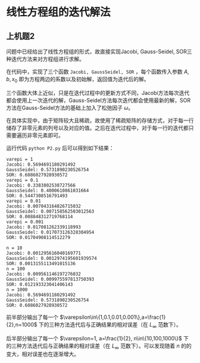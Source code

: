 # 线性方程组的迭代解法

## 上机题2

问题中已经给出了线性方程组的形式，故直接实现Jacobi, Gauss-Seidel, SOR三种迭代方法来对方程组进行求解。

在代码中，实现了三个函数 `Jacobi, GaussSeidel, SOR` ，每个函数传入参数 $A, b, x_0$ 即为方程两边的系数以及初始解，返回值为迭代后的解。

三个函数大体上近似，只是在迭代过程中的更新方式不同，Jacobi方法每次迭代都会使用上一次迭代的解，Gauss-Seidel方法每次迭代都会使用最新的解，SOR方法在Gauss-Seidel方法的基础上加入了松弛因子 $\omega$。

在具体实现中，由于矩阵较大且稀疏，故使用了稀疏矩阵的存储方式，对于每一行储存了非零元素的列号以及对应的值。之后在迭代过程中，对于每一行的迭代都只需要遍历非零元素即可。

运行代码 `python P2.py` 后可以得到如下结果：

```
varepi = 1
Jacobi: 0.5694691180291492
GaussSeidel: 0.5731890230526754
SOR: 0.6086027928930572
varepi = 0.1
Jacobi: 0.3383802538727566
GaussSeidel: 0.4000610861031664
SOR: 0.5447308516791493
varepi = 0.01
Jacobi: 0.007043164826715032
GaussSeidel: 0.007158562503012563
SOR: 0.008848312719768114
varepi = 0.001
Jacobi: 0.017081262339118993
GaussSeidel: 0.017073126328304954
SOR: 0.01704908114512279

n = 10
Jacobi: 0.001295616040169771
GaussSeidel: 0.0012974195601939574
SOR: 0.0013155113491015136
n = 100
Jacobi: 0.009561146197276032
GaussSeidel: 0.009975597813750393
SOR: 0.012193323041406143
n = 1000
Jacobi: 0.5694691180291492
GaussSeidel: 0.5731890230526754
SOR: 0.6086027928930572
```

前半部分输出了每一个 $\varepsilon\in\{1,0.1,0.01,0.001\},a=\frac{1}{2},n=1000$ 下的三种方法迭代后与正确结果的相对误差（在 $L_\infty$ 范数下）。

后半部分输出了每一个 $\varepsilon=1, a=\frac{1}{2}, n\in\{10,100,1000\}$ 下的三种方法迭代后与正确结果的相对误差（在 $L_\infty$ 范数下）。可以发现随着 $n$ 的的变大，相对误差也在逐渐增大。
